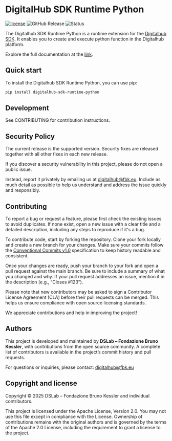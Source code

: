 # DigitalHub SDK Runtime Python

[![license](https://img.shields.io/badge/license-Apache%202.0-blue)](https://github.com/scc-digitalhub/digitalhub-sdk-runtime-python/LICENSE) ![GitHub Release](https://img.shields.io/github/v/release/scc-digitalhub/digitalhub-sdk-runtime-python)
![Status](https://img.shields.io/badge/status-stable-gold)

The Digitalhub SDK Runtime Python is a runtime extension for the [Digitalhub SDK](https://github.com/scc-digitalhub/digitalhub-sdk). It enables you to create and execute python function in the Digitalhub platform.

Explore the full documentation at the [link](https://scc-digitalhub.github.io/sdk-docs/runtimes/python/1-overview/).

## Quick start

To install the Digitalhub SDK Runtime Python, you can use pip:

```bash
pip install digitalhub-sdk-runtime-python
```

## Development

See CONTRIBUTING for contribution instructions.

## Security Policy

The current release is the supported version. Security fixes are released together with all other fixes in each new release.

If you discover a security vulnerability in this project, please do not open a public issue.

Instead, report it privately by emailing us at digitalhub@fbk.eu. Include as much detail as possible to help us understand and address the issue quickly and responsibly.

## Contributing

To report a bug or request a feature, please first check the existing issues to avoid duplicates. If none exist, open a new issue with a clear title and a detailed description, including any steps to reproduce if it's a bug.

To contribute code, start by forking the repository. Clone your fork locally and create a new branch for your changes. Make sure your commits follow the [Conventional Commits v1.0](https://www.conventionalcommits.org/en/v1.0.0/) specification to keep history readable and consistent.

Once your changes are ready, push your branch to your fork and open a pull request against the main branch. Be sure to include a summary of what you changed and why. If your pull request addresses an issue, mention it in the description (e.g., “Closes #123”).

Please note that new contributors may be asked to sign a Contributor License Agreement (CLA) before their pull requests can be merged. This helps us ensure compliance with open source licensing standards.

We appreciate contributions and help in improving the project!

## Authors

This project is developed and maintained by **DSLab – Fondazione Bruno Kessler**, with contributions from the open source community. A complete list of contributors is available in the project’s commit history and pull requests.

For questions or inquiries, please contact: [digitalhub@fbk.eu](mailto:digitalhub@fbk.eu)

## Copyright and license

Copyright © 2025 DSLab – Fondazione Bruno Kessler and individual contributors.

This project is licensed under the Apache License, Version 2.0.
You may not use this file except in compliance with the License. Ownership of contributions remains with the original authors and is governed by the terms of the Apache 2.0 License, including the requirement to grant a license to the project.
